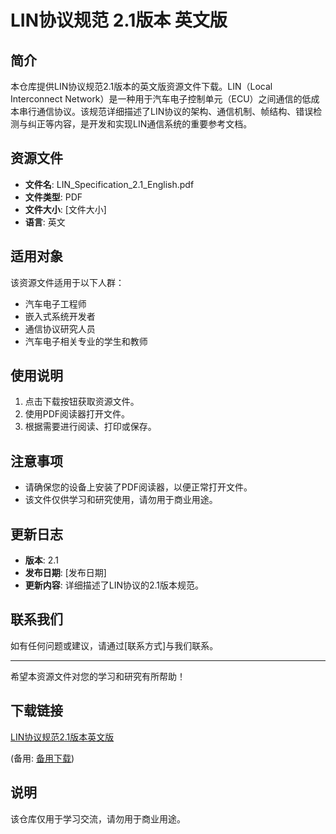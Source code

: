 # LIN协议规范 2.1版本 英文版

## 简介
本仓库提供LIN协议规范2.1版本的英文版资源文件下载。LIN（Local Interconnect Network）是一种用于汽车电子控制单元（ECU）之间通信的低成本串行通信协议。该规范详细描述了LIN协议的架构、通信机制、帧结构、错误检测与纠正等内容，是开发和实现LIN通信系统的重要参考文档。

## 资源文件
- **文件名**: LIN_Specification_2.1_English.pdf
- **文件类型**: PDF
- **文件大小**: [文件大小]
- **语言**: 英文

## 适用对象
该资源文件适用于以下人群：
- 汽车电子工程师
- 嵌入式系统开发者
- 通信协议研究人员
- 汽车电子相关专业的学生和教师

## 使用说明
1. 点击下载按钮获取资源文件。
2. 使用PDF阅读器打开文件。
3. 根据需要进行阅读、打印或保存。

## 注意事项
- 请确保您的设备上安装了PDF阅读器，以便正常打开文件。
- 该文件仅供学习和研究使用，请勿用于商业用途。

## 更新日志
- **版本**: 2.1
- **发布日期**: [发布日期]
- **更新内容**: 详细描述了LIN协议的2.1版本规范。

## 联系我们
如有任何问题或建议，请通过[联系方式]与我们联系。

---

希望本资源文件对您的学习和研究有所帮助！

## 下载链接
[LIN协议规范2.1版本英文版](https://pan.quark.cn/s/d700484b482c) 

(备用: [备用下载](https://pan.baidu.com/s/1-ogv7w-SU9PBtPsPl6xq9Q?pwd=1234))

## 说明

该仓库仅用于学习交流，请勿用于商业用途。
